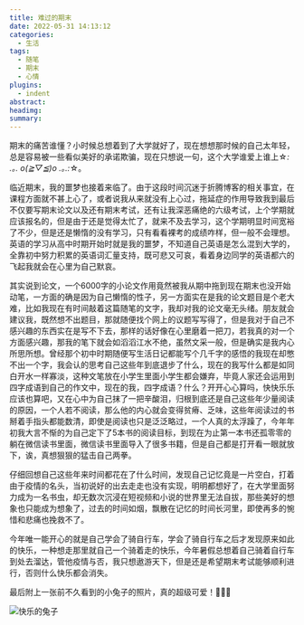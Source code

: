 ```yaml
---
title: 难过的期末
date: 2022-05-31 14:13:12
categories:
  - 生活
tags:
  - 随笔
  - 期末
  - 心情
plugins:
  - indent
abstract: 
headimg: 
summary: 
---
```


期末的痛苦谁懂？小时候总想着到了大学就好了，现在想想那时候的自己太年轻，总是容易被一些看似美好的承诺欺骗，现在只想说一句，这个大学谁爱上谁上☆*: .｡. o(≧▽≦)o .｡.:*☆。

<!-- more -->

临近期末，我的噩梦也接着来临了。由于这段时间沉迷于折腾博客的相关事宜，在课程方面就不甚上心了，或者说我从来就没有上心过，拖延症的作用导致我到最后不仅要写期末论文以及还有期末考试，还有让我深恶痛绝的六级考试，上个学期就应该报名的，但是由于还是觉得太忙了，就来不及去学习，这个学期明显时间宽裕了不少，但是还是懒惰的没有学习，只有看看裸考的成绩咋样，但一般不会理想。英语的学习从高中时期开始时就是我的噩梦，不知道自己英语是怎么混到大学的，全靠初中努力积累的英语词汇量支持，既可悲又可哀，看着身边同学的英语都六的飞起我就会在心里为自己默哀。

其实说到论文，一个6000字的小论文作用竟然被我从期中拖到现在期末也没开始动笔，一方面的确是因为自己懒惰的性子，另一方面实在是我的论文题目是个老大难，比如我现在有时间敲着这篇随笔的文字，我却对我的论文毫无头绪。朋友就会建议我，既然想不出题目，那就随便找个网上的议题写写得了，但是我对于自己不感兴趣的东西实在是写不下去，那样的话好像在心里磨着一把刀，若我真的对一个方面感兴趣，那我的笔下就会如滔滔江水不绝，虽然文采一般，但是确实是我内心所思所想。曾经那个初中时期随便写生活日记都能写个几千字的感悟的我现在却憋不出一个字，我会认的思考自己这些年到底退步了什么，现在的我写什么都是如同白开水一样寡淡，这种文笔放在小学生里面小学生都会嫌弃，毕竟人家还会运用到四字成语到自己的作文中，现在的我，四字成语？什么？开开心心算吗，快快乐乐应该也算吧，又在心中为自己抹了一把辛酸泪，归根到底还是自己这些年少量阅读的原因，一个人若不阅读，那么他的内心就会变得贫瘠、乏味，这些年阅读过的书掰着手指头都能数清，即使是阅读也只是泛泛略过，一个人真的太浮躁了，今年年初我大言不惭的为自己定下了5本书的阅读目标，到现在为止第一本书还孤零零的躺在微信读书里面，微信读书里面导入了很多书籍，但是自己都是打开看一眼就放下，诶，真想狠狠的猛击自己两拳。

仔细回想自己这些年来时间都花在了什么时间，发现自己记忆竟是一片空白，打着由于疫情的名头，当初说好的出去走走也没有实现，明明都想好了，在大学里面努力成为一名书虫，却无数次沉浸在短视频和小说的世界里无法自拔，那些美好的想象也只能成为想象了，过去的时间如烟，飘散在记忆的时间长河里，即使再多的惋惜和悲痛也挽救不了。

今年唯一能开心的就是自己学会了骑自行车，学会了骑自行车之后才发现原来如此的快乐，一种想走那里就自己一个骑着走的快乐，今年暑假总想着自己骑着自行车到处去溜达，管他疫情与否，我只想遨游天下，但是还是希望期末考试能够顺利进行，否则什么快乐都会消失。

最后附上一张前不久看到的小兔子的照片，真的超级可爱！🥰🥰🥰

![快乐的兔子](https://blog.wangyunzi.com/article/image-20220531211516835.png)

